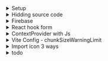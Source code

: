<details>
<summary>Setup</summary>

```js
// npm install react-router-dom@6
// npm install react-icons --save
// Testing commit
```

Form

```js
// npm install react-hook-form
// npm i yup
// npm i @hookform/resolvers
```

</details>

<details>
<summary>Hidding source code</summary>

```js
// https://www.capscode.in/blog/how-to-hide-reactjs-code-from-browser
```

.env

```js
// add .env file at the root of the project white this line, before npm run build
// GENERATE_SOURCEMAP = false;
```

<!-- or  -->

package.json

```js
"build": "set \"GENERATE_SOURCEMAP=false\" && react-scripts build"
//The && DOES NOT work in the PowerShell but WORKS in cmd, so make sure in which CLI you are writing npm run build
```

</details>

<details>
<summary>Firebase</summary>

```js
// npm install firebase
```

</details>

<details>
<summary>React hook form</summary>

using test

```js
// name: string()
// .trim()
// .required("Saisissez votre nom")
// .test(
//     "contains-firstname-and-lastname",
//     ((value) => space.includes(value.trim())) &&
//         "Please enter your firstname and lastname",
//     (value) => value.length > 2
// ),
```

</details>

<details>
<summary>ContextProvider with Js</summary>

```js

```

</details>

<details>
<summary>Vite Config - chunkSizeWarningLimit</summary>

```js
import { defineConfig } from "vite";
import react from "@vitejs/plugin-react";

// https://vitejs.dev/config/
export default defineConfig({
    plugins: [react()],
    build: {
        chunkSizeWarningLimit: 1600,
    },
});
```

</details>

<details>
<summary>Import icon 3 ways</summary>

```js
// Using react icon  => good, resize ok, fill bad
   <AiFillCheckCircle size={32} color="green" />

// Using directly as svg => resize by using height/width, need more pratice positionning, color ok
                <svg
                    xmlns="http://www.w3.org/2000/svg"
                    height="48"
                    width="48"
                    className="fill-white bg-green-600 rounded-full aspect-square"
                >
                    <path d="M18.9 35.7 7.7 24.5l2.15-2.15 9.05 9.05 19.2-19.2 2.15 2.15Z" />
                </svg>

// import as svg src => averrage
                <svg
                    src="../src/assets/svg/checkIcon.svg"
                    className="w-6 aspect-square fill-white bg-green-600 rounded-full"
                />
```

</details>

<details>
<summary>todo</summary>

```js
// set user data to firestore maybe after emailVerified
// set crud user logic
// add product crud

// HeaderLoginAccountModal
```

</details>
